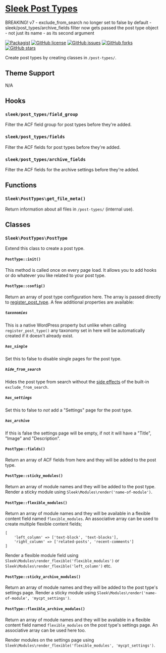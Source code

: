 # [Sleek Post Types](https://github.com/powerbuoy/sleek-post-types/)

BREAKING! v7
	- exclude_from_search no longer set to false by default
	- sleek/post_types/archive_fields filter now gets passed the post type object - not just its name - as its second argument

[![Packagist](https://img.shields.io/packagist/vpre/powerbuoy/sleek-post-types.svg?style=flat-square)](https://packagist.org/packages/powerbuoy/sleek-post-types)
[![GitHub license](https://img.shields.io/github/license/powerbuoy/sleek-post-types.svg?style=flat-square)](https://github.com/powerbuoy/sleek-post-types/blob/master/LICENSE)
[![GitHub issues](https://img.shields.io/github/issues/powerbuoy/sleek-post-types.svg?style=flat-square)](https://github.com/powerbuoy/sleek-post-types/issues)
[![GitHub forks](https://img.shields.io/github/forks/powerbuoy/sleek-post-types.svg?style=flat-square)](https://github.com/powerbuoy/sleek-post-types/network)
[![GitHub stars](https://img.shields.io/github/stars/powerbuoy/sleek-post-types.svg?style=flat-square)](https://github.com/powerbuoy/sleek-post-types/stargazers)

Create post types by creating classes in `/post-types/`.

## Theme Support

N/A

## Hooks

### `sleek/post_types/field_group`

Filter the ACF field group for post types before they're added.

### `sleek/post_types/fields`

Filter the ACF fields for post types before they're added.

### `sleek/post_types/archive_fields`

Filter the ACF fields for the archive settings before they're added.

## Functions

### `Sleek\PostTypes\get_file_meta()`

Return information about all files in `/post-types/` (internal use).

## Classes

### `Sleek\PostTypes\PostType`

Extend this class to create a post type.

#### `PostType::init()`

This method is called once on every page load. It allows you to add hooks or do whatever you like related to your post type.

#### `PostType::config()`

Return an array of post type configuration here. The array is passed directly to [register_post_type](https://developer.wordpress.org/reference/functions/register_post_type/). A few additional properties are available:

##### `taxonomies`

This is a native WordPress property but unlike when calling `register_post_type()` any taxonomy set in here will be automatically created if it doesn't already exist.

##### `has_single`

Set this to false to disable single pages for the post type.

##### `hide_from_search`

Hides the post type from search without the [side effects](https://core.trac.wordpress.org/ticket/20234) of the built-in `exclude_from_search`.

##### `has_settings`

Set this to false to _not_ add a "Settings" page for the post type.

##### `has_archive`

If this is false the settings page will be empty, if not it will have a "Title", "Image" and "Description".

#### `PostType::fields()`

Return an array of ACF fields from here and they will be added to the post type.

#### `PostType::sticky_modules()`

Return an array of module names and they will be added to the post type. Render a sticky module using `Sleek\Modules\render('name-of-module')`.

#### `PostType::flexible_modules()`

Return an array of module names and they will be available in a flexible content field named `flexible_modules`. An associative array can be used to create multiple flexible content fields;

```
[
	'left_column' => ['text-block', 'text-blocks'],
	'right_column' => ['related-posts', 'recent-comments']
]
```

Render a flexible module field using `Sleek\Modules\render_flexible('flexible_modules')` or `Sleek\Modules\render_flexible('left_column')` etc.

#### `PostType::sticky_archive_modules()`

Return an array of module names and they will be added to the post type's settings page. Render a sticky module using `Sleek\Modules\render('name-of-module', 'mycpt_settings')`.

#### `PostType::flexible_archive_modules()`

Return an array of module names and they will be available in a flexible content field named `flexible_modules` on the post type's settings page. An associative array can be used here too.

Render modules on the settings page using `Sleek\Modules\render_flexible('flexible_modules', 'mycpt_settings')`.
